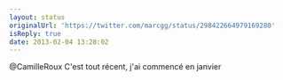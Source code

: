 ```yaml
---
layout: status
originalUrl: 'https://twitter.com/marcgg/status/298422664979169280'
isReply: true
date: 2013-02-04 13:28:02
---
```


@CamilleRoux C'est tout récent, j'ai commencé en janvier
